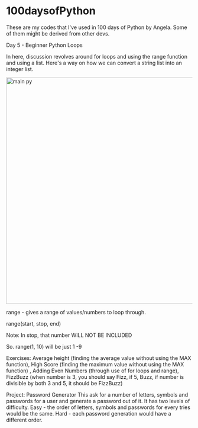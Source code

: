 # 100daysofPython
These are my codes that I've used in 100 days of Python by Angela. Some of them might be derived from other devs.


Day 5 - Beginner Python Loops

In here, discussion revolves around for loops and using the range function and using a list. Here's a way on how we can convert a string list into an integer list.

<img width="612" alt="main py" src="https://user-images.githubusercontent.com/107990192/188169940-a17787d0-0b91-4196-9088-542cb296d67a.png">

range - gives a range of values/numbers to loop through.

range(start, stop, end)

Note: In stop, that number WILL NOT BE INCLUDED

So. range(1, 10)  will be just 1 -9

Exercises: Average height (finding the average value without using the MAX function), High Score (finding the maximum value without using the MAX function)
, Adding Even Numbers (through use of for loops and range), FizzBuzz (when number is 3, you should say Fizz, if 5, Buzz, if number is divisible by both 3 and 5, it should be FizzBuzz)

Project: Password Generator
This ask for a number of letters, symbols and passwords for a user and generate a password out of it. It has two levels of difficulty. Easy - the order of letters, symbols and passwords for every tries would be the same. Hard - each password generation would have a different order.

